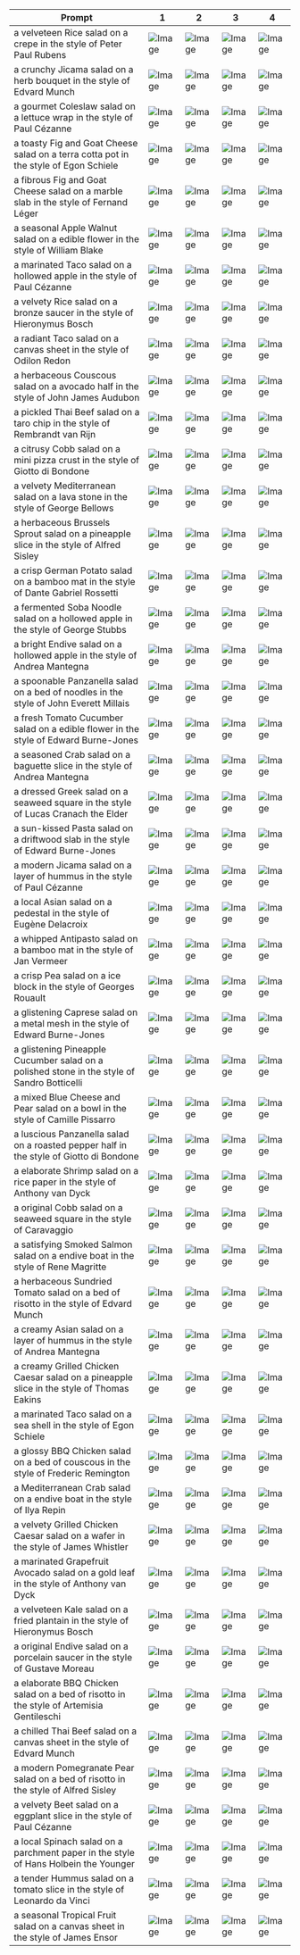 | Prompt | 1 | 2 | 3 | 4 |
|-|-|-|-|-|
| a velveteen Rice salad on a crepe in the style of Peter Paul Rubens | ![Image](https://salad-benchmark-public-assets.s3.us-east-2.amazonaws.com/sdxl/5648304c-1a00-4ebd-879a-af36b38f0266-0.jpg) | ![Image](https://salad-benchmark-public-assets.s3.us-east-2.amazonaws.com/sdxl/5648304c-1a00-4ebd-879a-af36b38f0266-1.jpg) | ![Image](https://salad-benchmark-public-assets.s3.us-east-2.amazonaws.com/sdxl/5648304c-1a00-4ebd-879a-af36b38f0266-2.jpg) | ![Image](https://salad-benchmark-public-assets.s3.us-east-2.amazonaws.com/sdxl/5648304c-1a00-4ebd-879a-af36b38f0266-3.jpg) |
| a crunchy Jicama salad on a herb bouquet in the style of Edvard Munch | ![Image](https://salad-benchmark-public-assets.s3.us-east-2.amazonaws.com/sdxl/d24c6af6-69e1-4298-b509-92ab142fe0eb-0.jpg) | ![Image](https://salad-benchmark-public-assets.s3.us-east-2.amazonaws.com/sdxl/d24c6af6-69e1-4298-b509-92ab142fe0eb-1.jpg) | ![Image](https://salad-benchmark-public-assets.s3.us-east-2.amazonaws.com/sdxl/d24c6af6-69e1-4298-b509-92ab142fe0eb-2.jpg) | ![Image](https://salad-benchmark-public-assets.s3.us-east-2.amazonaws.com/sdxl/d24c6af6-69e1-4298-b509-92ab142fe0eb-3.jpg) |
| a gourmet Coleslaw salad on a lettuce wrap in the style of Paul Cézanne | ![Image](https://salad-benchmark-public-assets.s3.us-east-2.amazonaws.com/sdxl/be3218b0-b230-4b78-b9ac-c6a24f774b55-0.jpg) | ![Image](https://salad-benchmark-public-assets.s3.us-east-2.amazonaws.com/sdxl/be3218b0-b230-4b78-b9ac-c6a24f774b55-1.jpg) | ![Image](https://salad-benchmark-public-assets.s3.us-east-2.amazonaws.com/sdxl/be3218b0-b230-4b78-b9ac-c6a24f774b55-2.jpg) | ![Image](https://salad-benchmark-public-assets.s3.us-east-2.amazonaws.com/sdxl/be3218b0-b230-4b78-b9ac-c6a24f774b55-3.jpg) |
| a toasty Fig and Goat Cheese salad on a terra cotta pot in the style of Egon Schiele | ![Image](https://salad-benchmark-public-assets.s3.us-east-2.amazonaws.com/sdxl/208540ff-c9e4-4d8b-866f-291fab5a3c9d-0.jpg) | ![Image](https://salad-benchmark-public-assets.s3.us-east-2.amazonaws.com/sdxl/208540ff-c9e4-4d8b-866f-291fab5a3c9d-1.jpg) | ![Image](https://salad-benchmark-public-assets.s3.us-east-2.amazonaws.com/sdxl/208540ff-c9e4-4d8b-866f-291fab5a3c9d-2.jpg) | ![Image](https://salad-benchmark-public-assets.s3.us-east-2.amazonaws.com/sdxl/208540ff-c9e4-4d8b-866f-291fab5a3c9d-3.jpg) |
| a fibrous Fig and Goat Cheese salad on a marble slab in the style of Fernand Léger | ![Image](https://salad-benchmark-public-assets.s3.us-east-2.amazonaws.com/sdxl/2b84c4f1-1bbe-4d76-aa3d-fe5be105f921-0.jpg) | ![Image](https://salad-benchmark-public-assets.s3.us-east-2.amazonaws.com/sdxl/2b84c4f1-1bbe-4d76-aa3d-fe5be105f921-1.jpg) | ![Image](https://salad-benchmark-public-assets.s3.us-east-2.amazonaws.com/sdxl/2b84c4f1-1bbe-4d76-aa3d-fe5be105f921-2.jpg) | ![Image](https://salad-benchmark-public-assets.s3.us-east-2.amazonaws.com/sdxl/2b84c4f1-1bbe-4d76-aa3d-fe5be105f921-3.jpg) |
| a seasonal Apple Walnut salad on a edible flower in the style of William Blake | ![Image](https://salad-benchmark-public-assets.s3.us-east-2.amazonaws.com/sdxl/90911511-19ed-4ec0-af00-14eef8871e68-0.jpg) | ![Image](https://salad-benchmark-public-assets.s3.us-east-2.amazonaws.com/sdxl/90911511-19ed-4ec0-af00-14eef8871e68-1.jpg) | ![Image](https://salad-benchmark-public-assets.s3.us-east-2.amazonaws.com/sdxl/90911511-19ed-4ec0-af00-14eef8871e68-2.jpg) | ![Image](https://salad-benchmark-public-assets.s3.us-east-2.amazonaws.com/sdxl/90911511-19ed-4ec0-af00-14eef8871e68-3.jpg) |
| a marinated Taco salad on a hollowed apple in the style of Paul Cézanne | ![Image](https://salad-benchmark-public-assets.s3.us-east-2.amazonaws.com/sdxl/95789425-9c24-46f6-a667-76633f5eb026-0.jpg) | ![Image](https://salad-benchmark-public-assets.s3.us-east-2.amazonaws.com/sdxl/95789425-9c24-46f6-a667-76633f5eb026-1.jpg) | ![Image](https://salad-benchmark-public-assets.s3.us-east-2.amazonaws.com/sdxl/95789425-9c24-46f6-a667-76633f5eb026-2.jpg) | ![Image](https://salad-benchmark-public-assets.s3.us-east-2.amazonaws.com/sdxl/95789425-9c24-46f6-a667-76633f5eb026-3.jpg) |
| a velvety Rice salad on a bronze saucer in the style of Hieronymus Bosch | ![Image](https://salad-benchmark-public-assets.s3.us-east-2.amazonaws.com/sdxl/105bb052-8da6-4b58-aea7-7635f7c139ef-0.jpg) | ![Image](https://salad-benchmark-public-assets.s3.us-east-2.amazonaws.com/sdxl/105bb052-8da6-4b58-aea7-7635f7c139ef-1.jpg) | ![Image](https://salad-benchmark-public-assets.s3.us-east-2.amazonaws.com/sdxl/105bb052-8da6-4b58-aea7-7635f7c139ef-2.jpg) | ![Image](https://salad-benchmark-public-assets.s3.us-east-2.amazonaws.com/sdxl/105bb052-8da6-4b58-aea7-7635f7c139ef-3.jpg) |
| a radiant Taco salad on a canvas sheet in the style of Odilon Redon | ![Image](https://salad-benchmark-public-assets.s3.us-east-2.amazonaws.com/sdxl/3d62fc48-e00c-497a-a474-18b109eedf87-0.jpg) | ![Image](https://salad-benchmark-public-assets.s3.us-east-2.amazonaws.com/sdxl/3d62fc48-e00c-497a-a474-18b109eedf87-1.jpg) | ![Image](https://salad-benchmark-public-assets.s3.us-east-2.amazonaws.com/sdxl/3d62fc48-e00c-497a-a474-18b109eedf87-2.jpg) | ![Image](https://salad-benchmark-public-assets.s3.us-east-2.amazonaws.com/sdxl/3d62fc48-e00c-497a-a474-18b109eedf87-3.jpg) |
| a herbaceous Couscous salad on a avocado half in the style of John James Audubon | ![Image](https://salad-benchmark-public-assets.s3.us-east-2.amazonaws.com/sdxl/e1e88d0c-f462-4e51-a8fd-707054b920c3-0.jpg) | ![Image](https://salad-benchmark-public-assets.s3.us-east-2.amazonaws.com/sdxl/e1e88d0c-f462-4e51-a8fd-707054b920c3-1.jpg) | ![Image](https://salad-benchmark-public-assets.s3.us-east-2.amazonaws.com/sdxl/e1e88d0c-f462-4e51-a8fd-707054b920c3-2.jpg) | ![Image](https://salad-benchmark-public-assets.s3.us-east-2.amazonaws.com/sdxl/e1e88d0c-f462-4e51-a8fd-707054b920c3-3.jpg) |
| a pickled Thai Beef salad on a taro chip in the style of Rembrandt van Rijn | ![Image](https://salad-benchmark-public-assets.s3.us-east-2.amazonaws.com/sdxl/ac6e232c-98ba-47f0-8aec-6ea14978ae1a-0.jpg) | ![Image](https://salad-benchmark-public-assets.s3.us-east-2.amazonaws.com/sdxl/ac6e232c-98ba-47f0-8aec-6ea14978ae1a-1.jpg) | ![Image](https://salad-benchmark-public-assets.s3.us-east-2.amazonaws.com/sdxl/ac6e232c-98ba-47f0-8aec-6ea14978ae1a-2.jpg) | ![Image](https://salad-benchmark-public-assets.s3.us-east-2.amazonaws.com/sdxl/ac6e232c-98ba-47f0-8aec-6ea14978ae1a-3.jpg) |
| a citrusy Cobb salad on a mini pizza crust in the style of Giotto di Bondone | ![Image](https://salad-benchmark-public-assets.s3.us-east-2.amazonaws.com/sdxl/14575368-0e47-49df-8da0-9617500405ec-0.jpg) | ![Image](https://salad-benchmark-public-assets.s3.us-east-2.amazonaws.com/sdxl/14575368-0e47-49df-8da0-9617500405ec-1.jpg) | ![Image](https://salad-benchmark-public-assets.s3.us-east-2.amazonaws.com/sdxl/14575368-0e47-49df-8da0-9617500405ec-2.jpg) | ![Image](https://salad-benchmark-public-assets.s3.us-east-2.amazonaws.com/sdxl/14575368-0e47-49df-8da0-9617500405ec-3.jpg) |
| a velvety Mediterranean salad on a lava stone in the style of George Bellows | ![Image](https://salad-benchmark-public-assets.s3.us-east-2.amazonaws.com/sdxl/4f0b21e9-09c4-4ba7-94d6-306a81607579-0.jpg) | ![Image](https://salad-benchmark-public-assets.s3.us-east-2.amazonaws.com/sdxl/4f0b21e9-09c4-4ba7-94d6-306a81607579-1.jpg) | ![Image](https://salad-benchmark-public-assets.s3.us-east-2.amazonaws.com/sdxl/4f0b21e9-09c4-4ba7-94d6-306a81607579-2.jpg) | ![Image](https://salad-benchmark-public-assets.s3.us-east-2.amazonaws.com/sdxl/4f0b21e9-09c4-4ba7-94d6-306a81607579-3.jpg) |
| a herbaceous Brussels Sprout salad on a pineapple slice in the style of Alfred Sisley | ![Image](https://salad-benchmark-public-assets.s3.us-east-2.amazonaws.com/sdxl/0305745a-4b69-4d77-92c8-f21dc7c19754-0.jpg) | ![Image](https://salad-benchmark-public-assets.s3.us-east-2.amazonaws.com/sdxl/0305745a-4b69-4d77-92c8-f21dc7c19754-1.jpg) | ![Image](https://salad-benchmark-public-assets.s3.us-east-2.amazonaws.com/sdxl/0305745a-4b69-4d77-92c8-f21dc7c19754-2.jpg) | ![Image](https://salad-benchmark-public-assets.s3.us-east-2.amazonaws.com/sdxl/0305745a-4b69-4d77-92c8-f21dc7c19754-3.jpg) |
| a crisp German Potato salad on a bamboo mat in the style of Dante Gabriel Rossetti | ![Image](https://salad-benchmark-public-assets.s3.us-east-2.amazonaws.com/sdxl/2de21f62-23b0-48c2-8f45-e5fe73a0e639-0.jpg) | ![Image](https://salad-benchmark-public-assets.s3.us-east-2.amazonaws.com/sdxl/2de21f62-23b0-48c2-8f45-e5fe73a0e639-1.jpg) | ![Image](https://salad-benchmark-public-assets.s3.us-east-2.amazonaws.com/sdxl/2de21f62-23b0-48c2-8f45-e5fe73a0e639-2.jpg) | ![Image](https://salad-benchmark-public-assets.s3.us-east-2.amazonaws.com/sdxl/2de21f62-23b0-48c2-8f45-e5fe73a0e639-3.jpg) |
| a fermented Soba Noodle salad on a hollowed apple in the style of George Stubbs | ![Image](https://salad-benchmark-public-assets.s3.us-east-2.amazonaws.com/sdxl/174a20f1-fd77-4b73-a589-b6a9bf42cb9b-0.jpg) | ![Image](https://salad-benchmark-public-assets.s3.us-east-2.amazonaws.com/sdxl/174a20f1-fd77-4b73-a589-b6a9bf42cb9b-1.jpg) | ![Image](https://salad-benchmark-public-assets.s3.us-east-2.amazonaws.com/sdxl/174a20f1-fd77-4b73-a589-b6a9bf42cb9b-2.jpg) | ![Image](https://salad-benchmark-public-assets.s3.us-east-2.amazonaws.com/sdxl/174a20f1-fd77-4b73-a589-b6a9bf42cb9b-3.jpg) |
| a bright Endive salad on a hollowed apple in the style of Andrea Mantegna | ![Image](https://salad-benchmark-public-assets.s3.us-east-2.amazonaws.com/sdxl/2b5a6da2-4865-4f4b-8bbe-f51ecf693a22-0.jpg) | ![Image](https://salad-benchmark-public-assets.s3.us-east-2.amazonaws.com/sdxl/2b5a6da2-4865-4f4b-8bbe-f51ecf693a22-1.jpg) | ![Image](https://salad-benchmark-public-assets.s3.us-east-2.amazonaws.com/sdxl/2b5a6da2-4865-4f4b-8bbe-f51ecf693a22-2.jpg) | ![Image](https://salad-benchmark-public-assets.s3.us-east-2.amazonaws.com/sdxl/2b5a6da2-4865-4f4b-8bbe-f51ecf693a22-3.jpg) |
| a spoonable Panzanella salad on a bed of noodles in the style of John Everett Millais | ![Image](https://salad-benchmark-public-assets.s3.us-east-2.amazonaws.com/sdxl/14c43c1d-5856-4eba-8eb0-6a6ac32ab8cd-0.jpg) | ![Image](https://salad-benchmark-public-assets.s3.us-east-2.amazonaws.com/sdxl/14c43c1d-5856-4eba-8eb0-6a6ac32ab8cd-1.jpg) | ![Image](https://salad-benchmark-public-assets.s3.us-east-2.amazonaws.com/sdxl/14c43c1d-5856-4eba-8eb0-6a6ac32ab8cd-2.jpg) | ![Image](https://salad-benchmark-public-assets.s3.us-east-2.amazonaws.com/sdxl/14c43c1d-5856-4eba-8eb0-6a6ac32ab8cd-3.jpg) |
| a fresh Tomato Cucumber salad on a edible flower in the style of Edward Burne-Jones | ![Image](https://salad-benchmark-public-assets.s3.us-east-2.amazonaws.com/sdxl/e8682cae-23e9-424f-b265-262a48aa162c-0.jpg) | ![Image](https://salad-benchmark-public-assets.s3.us-east-2.amazonaws.com/sdxl/e8682cae-23e9-424f-b265-262a48aa162c-1.jpg) | ![Image](https://salad-benchmark-public-assets.s3.us-east-2.amazonaws.com/sdxl/e8682cae-23e9-424f-b265-262a48aa162c-2.jpg) | ![Image](https://salad-benchmark-public-assets.s3.us-east-2.amazonaws.com/sdxl/e8682cae-23e9-424f-b265-262a48aa162c-3.jpg) |
| a seasoned Crab salad on a baguette slice in the style of Andrea Mantegna | ![Image](https://salad-benchmark-public-assets.s3.us-east-2.amazonaws.com/sdxl/f81003f7-3ca5-42d4-9b07-08ab3895be15-0.jpg) | ![Image](https://salad-benchmark-public-assets.s3.us-east-2.amazonaws.com/sdxl/f81003f7-3ca5-42d4-9b07-08ab3895be15-1.jpg) | ![Image](https://salad-benchmark-public-assets.s3.us-east-2.amazonaws.com/sdxl/f81003f7-3ca5-42d4-9b07-08ab3895be15-2.jpg) | ![Image](https://salad-benchmark-public-assets.s3.us-east-2.amazonaws.com/sdxl/f81003f7-3ca5-42d4-9b07-08ab3895be15-3.jpg) |
| a dressed Greek salad on a seaweed square in the style of Lucas Cranach the Elder | ![Image](https://salad-benchmark-public-assets.s3.us-east-2.amazonaws.com/sdxl/05f633a9-ba4b-4fd4-b5cd-06fbba56926d-0.jpg) | ![Image](https://salad-benchmark-public-assets.s3.us-east-2.amazonaws.com/sdxl/05f633a9-ba4b-4fd4-b5cd-06fbba56926d-1.jpg) | ![Image](https://salad-benchmark-public-assets.s3.us-east-2.amazonaws.com/sdxl/05f633a9-ba4b-4fd4-b5cd-06fbba56926d-2.jpg) | ![Image](https://salad-benchmark-public-assets.s3.us-east-2.amazonaws.com/sdxl/05f633a9-ba4b-4fd4-b5cd-06fbba56926d-3.jpg) |
| a sun-kissed Pasta salad on a driftwood slab in the style of Edward Burne-Jones | ![Image](https://salad-benchmark-public-assets.s3.us-east-2.amazonaws.com/sdxl/26c476a8-5ce9-42b3-8ea1-f5a7352fa6f0-0.jpg) | ![Image](https://salad-benchmark-public-assets.s3.us-east-2.amazonaws.com/sdxl/26c476a8-5ce9-42b3-8ea1-f5a7352fa6f0-1.jpg) | ![Image](https://salad-benchmark-public-assets.s3.us-east-2.amazonaws.com/sdxl/26c476a8-5ce9-42b3-8ea1-f5a7352fa6f0-2.jpg) | ![Image](https://salad-benchmark-public-assets.s3.us-east-2.amazonaws.com/sdxl/26c476a8-5ce9-42b3-8ea1-f5a7352fa6f0-3.jpg) |
| a modern Jicama salad on a layer of hummus in the style of Paul Cézanne | ![Image](https://salad-benchmark-public-assets.s3.us-east-2.amazonaws.com/sdxl/0a53f067-9c2a-480d-a13f-955399ca9594-0.jpg) | ![Image](https://salad-benchmark-public-assets.s3.us-east-2.amazonaws.com/sdxl/0a53f067-9c2a-480d-a13f-955399ca9594-1.jpg) | ![Image](https://salad-benchmark-public-assets.s3.us-east-2.amazonaws.com/sdxl/0a53f067-9c2a-480d-a13f-955399ca9594-2.jpg) | ![Image](https://salad-benchmark-public-assets.s3.us-east-2.amazonaws.com/sdxl/0a53f067-9c2a-480d-a13f-955399ca9594-3.jpg) |
| a local Asian salad on a pedestal in the style of Eugène Delacroix | ![Image](https://salad-benchmark-public-assets.s3.us-east-2.amazonaws.com/sdxl/011c098c-0501-4a8e-a49c-ee245c4e296f-0.jpg) | ![Image](https://salad-benchmark-public-assets.s3.us-east-2.amazonaws.com/sdxl/011c098c-0501-4a8e-a49c-ee245c4e296f-1.jpg) | ![Image](https://salad-benchmark-public-assets.s3.us-east-2.amazonaws.com/sdxl/011c098c-0501-4a8e-a49c-ee245c4e296f-2.jpg) | ![Image](https://salad-benchmark-public-assets.s3.us-east-2.amazonaws.com/sdxl/011c098c-0501-4a8e-a49c-ee245c4e296f-3.jpg) |
| a whipped Antipasto salad on a bamboo mat in the style of Jan Vermeer | ![Image](https://salad-benchmark-public-assets.s3.us-east-2.amazonaws.com/sdxl/dfd9dac8-222b-485b-aadb-e6636e332217-0.jpg) | ![Image](https://salad-benchmark-public-assets.s3.us-east-2.amazonaws.com/sdxl/dfd9dac8-222b-485b-aadb-e6636e332217-1.jpg) | ![Image](https://salad-benchmark-public-assets.s3.us-east-2.amazonaws.com/sdxl/dfd9dac8-222b-485b-aadb-e6636e332217-2.jpg) | ![Image](https://salad-benchmark-public-assets.s3.us-east-2.amazonaws.com/sdxl/dfd9dac8-222b-485b-aadb-e6636e332217-3.jpg) |
| a crisp Pea salad on a ice block in the style of Georges Rouault | ![Image](https://salad-benchmark-public-assets.s3.us-east-2.amazonaws.com/sdxl/724ece03-1330-4d7c-ad0f-9c069154e0f2-0.jpg) | ![Image](https://salad-benchmark-public-assets.s3.us-east-2.amazonaws.com/sdxl/724ece03-1330-4d7c-ad0f-9c069154e0f2-1.jpg) | ![Image](https://salad-benchmark-public-assets.s3.us-east-2.amazonaws.com/sdxl/724ece03-1330-4d7c-ad0f-9c069154e0f2-2.jpg) | ![Image](https://salad-benchmark-public-assets.s3.us-east-2.amazonaws.com/sdxl/724ece03-1330-4d7c-ad0f-9c069154e0f2-3.jpg) |
| a glistening Caprese salad on a metal mesh in the style of Edward Burne-Jones | ![Image](https://salad-benchmark-public-assets.s3.us-east-2.amazonaws.com/sdxl/873dd274-6ac7-4add-8da6-3249dfca4032-0.jpg) | ![Image](https://salad-benchmark-public-assets.s3.us-east-2.amazonaws.com/sdxl/873dd274-6ac7-4add-8da6-3249dfca4032-1.jpg) | ![Image](https://salad-benchmark-public-assets.s3.us-east-2.amazonaws.com/sdxl/873dd274-6ac7-4add-8da6-3249dfca4032-2.jpg) | ![Image](https://salad-benchmark-public-assets.s3.us-east-2.amazonaws.com/sdxl/873dd274-6ac7-4add-8da6-3249dfca4032-3.jpg) |
| a glistening Pineapple Cucumber salad on a polished stone in the style of Sandro Botticelli | ![Image](https://salad-benchmark-public-assets.s3.us-east-2.amazonaws.com/sdxl/c772c0df-d097-40ce-b4fe-244053badf7e-0.jpg) | ![Image](https://salad-benchmark-public-assets.s3.us-east-2.amazonaws.com/sdxl/c772c0df-d097-40ce-b4fe-244053badf7e-1.jpg) | ![Image](https://salad-benchmark-public-assets.s3.us-east-2.amazonaws.com/sdxl/c772c0df-d097-40ce-b4fe-244053badf7e-2.jpg) | ![Image](https://salad-benchmark-public-assets.s3.us-east-2.amazonaws.com/sdxl/c772c0df-d097-40ce-b4fe-244053badf7e-3.jpg) |
| a mixed Blue Cheese and Pear salad on a bowl in the style of Camille Pissarro | ![Image](https://salad-benchmark-public-assets.s3.us-east-2.amazonaws.com/sdxl/27550996-fde7-4421-8dab-be776106ebcd-0.jpg) | ![Image](https://salad-benchmark-public-assets.s3.us-east-2.amazonaws.com/sdxl/27550996-fde7-4421-8dab-be776106ebcd-1.jpg) | ![Image](https://salad-benchmark-public-assets.s3.us-east-2.amazonaws.com/sdxl/27550996-fde7-4421-8dab-be776106ebcd-2.jpg) | ![Image](https://salad-benchmark-public-assets.s3.us-east-2.amazonaws.com/sdxl/27550996-fde7-4421-8dab-be776106ebcd-3.jpg) |
| a luscious Panzanella salad on a roasted pepper half in the style of Giotto di Bondone | ![Image](https://salad-benchmark-public-assets.s3.us-east-2.amazonaws.com/sdxl/73a8f0db-2811-411a-b11f-a2e71c44d3cc-0.jpg) | ![Image](https://salad-benchmark-public-assets.s3.us-east-2.amazonaws.com/sdxl/73a8f0db-2811-411a-b11f-a2e71c44d3cc-1.jpg) | ![Image](https://salad-benchmark-public-assets.s3.us-east-2.amazonaws.com/sdxl/73a8f0db-2811-411a-b11f-a2e71c44d3cc-2.jpg) | ![Image](https://salad-benchmark-public-assets.s3.us-east-2.amazonaws.com/sdxl/73a8f0db-2811-411a-b11f-a2e71c44d3cc-3.jpg) |
| a elaborate Shrimp salad on a rice paper in the style of Anthony van Dyck | ![Image](https://salad-benchmark-public-assets.s3.us-east-2.amazonaws.com/sdxl/11a940de-423e-4d1a-b6f3-e487ad523e88-0.jpg) | ![Image](https://salad-benchmark-public-assets.s3.us-east-2.amazonaws.com/sdxl/11a940de-423e-4d1a-b6f3-e487ad523e88-1.jpg) | ![Image](https://salad-benchmark-public-assets.s3.us-east-2.amazonaws.com/sdxl/11a940de-423e-4d1a-b6f3-e487ad523e88-2.jpg) | ![Image](https://salad-benchmark-public-assets.s3.us-east-2.amazonaws.com/sdxl/11a940de-423e-4d1a-b6f3-e487ad523e88-3.jpg) |
| a original Cobb salad on a seaweed square in the style of Caravaggio | ![Image](https://salad-benchmark-public-assets.s3.us-east-2.amazonaws.com/sdxl/85e1d98a-6ec9-44f1-81cd-54496f7b99b1-0.jpg) | ![Image](https://salad-benchmark-public-assets.s3.us-east-2.amazonaws.com/sdxl/85e1d98a-6ec9-44f1-81cd-54496f7b99b1-1.jpg) | ![Image](https://salad-benchmark-public-assets.s3.us-east-2.amazonaws.com/sdxl/85e1d98a-6ec9-44f1-81cd-54496f7b99b1-2.jpg) | ![Image](https://salad-benchmark-public-assets.s3.us-east-2.amazonaws.com/sdxl/85e1d98a-6ec9-44f1-81cd-54496f7b99b1-3.jpg) |
| a satisfying Smoked Salmon salad on a endive boat in the style of Rene Magritte | ![Image](https://salad-benchmark-public-assets.s3.us-east-2.amazonaws.com/sdxl/0051df52-458b-4ad8-a73c-927e1c3a4d21-0.jpg) | ![Image](https://salad-benchmark-public-assets.s3.us-east-2.amazonaws.com/sdxl/0051df52-458b-4ad8-a73c-927e1c3a4d21-1.jpg) | ![Image](https://salad-benchmark-public-assets.s3.us-east-2.amazonaws.com/sdxl/0051df52-458b-4ad8-a73c-927e1c3a4d21-2.jpg) | ![Image](https://salad-benchmark-public-assets.s3.us-east-2.amazonaws.com/sdxl/0051df52-458b-4ad8-a73c-927e1c3a4d21-3.jpg) |
| a herbaceous Sundried Tomato salad on a bed of risotto in the style of Edvard Munch | ![Image](https://salad-benchmark-public-assets.s3.us-east-2.amazonaws.com/sdxl/7e9708dc-01d6-499f-94a1-7ade52f3d536-0.jpg) | ![Image](https://salad-benchmark-public-assets.s3.us-east-2.amazonaws.com/sdxl/7e9708dc-01d6-499f-94a1-7ade52f3d536-1.jpg) | ![Image](https://salad-benchmark-public-assets.s3.us-east-2.amazonaws.com/sdxl/7e9708dc-01d6-499f-94a1-7ade52f3d536-2.jpg) | ![Image](https://salad-benchmark-public-assets.s3.us-east-2.amazonaws.com/sdxl/7e9708dc-01d6-499f-94a1-7ade52f3d536-3.jpg) |
| a creamy Asian salad on a layer of hummus in the style of Andrea Mantegna | ![Image](https://salad-benchmark-public-assets.s3.us-east-2.amazonaws.com/sdxl/b9acf348-071e-46f3-8b04-3e19c6a5bcda-0.jpg) | ![Image](https://salad-benchmark-public-assets.s3.us-east-2.amazonaws.com/sdxl/b9acf348-071e-46f3-8b04-3e19c6a5bcda-1.jpg) | ![Image](https://salad-benchmark-public-assets.s3.us-east-2.amazonaws.com/sdxl/b9acf348-071e-46f3-8b04-3e19c6a5bcda-2.jpg) | ![Image](https://salad-benchmark-public-assets.s3.us-east-2.amazonaws.com/sdxl/b9acf348-071e-46f3-8b04-3e19c6a5bcda-3.jpg) |
| a creamy Grilled Chicken Caesar salad on a pineapple slice in the style of Thomas Eakins | ![Image](https://salad-benchmark-public-assets.s3.us-east-2.amazonaws.com/sdxl/da40ec6c-c421-43af-b37a-a79a4701b624-0.jpg) | ![Image](https://salad-benchmark-public-assets.s3.us-east-2.amazonaws.com/sdxl/da40ec6c-c421-43af-b37a-a79a4701b624-1.jpg) | ![Image](https://salad-benchmark-public-assets.s3.us-east-2.amazonaws.com/sdxl/da40ec6c-c421-43af-b37a-a79a4701b624-2.jpg) | ![Image](https://salad-benchmark-public-assets.s3.us-east-2.amazonaws.com/sdxl/da40ec6c-c421-43af-b37a-a79a4701b624-3.jpg) |
| a marinated Taco salad on a sea shell in the style of Egon Schiele | ![Image](https://salad-benchmark-public-assets.s3.us-east-2.amazonaws.com/sdxl/9fc56811-fe8e-44e1-b7b1-d62c6d2e8349-0.jpg) | ![Image](https://salad-benchmark-public-assets.s3.us-east-2.amazonaws.com/sdxl/9fc56811-fe8e-44e1-b7b1-d62c6d2e8349-1.jpg) | ![Image](https://salad-benchmark-public-assets.s3.us-east-2.amazonaws.com/sdxl/9fc56811-fe8e-44e1-b7b1-d62c6d2e8349-2.jpg) | ![Image](https://salad-benchmark-public-assets.s3.us-east-2.amazonaws.com/sdxl/9fc56811-fe8e-44e1-b7b1-d62c6d2e8349-3.jpg) |
| a glossy BBQ Chicken salad on a bed of couscous in the style of Frederic Remington | ![Image](https://salad-benchmark-public-assets.s3.us-east-2.amazonaws.com/sdxl/7ca620e8-1b5d-4f61-9b26-4420125f50ae-0.jpg) | ![Image](https://salad-benchmark-public-assets.s3.us-east-2.amazonaws.com/sdxl/7ca620e8-1b5d-4f61-9b26-4420125f50ae-1.jpg) | ![Image](https://salad-benchmark-public-assets.s3.us-east-2.amazonaws.com/sdxl/7ca620e8-1b5d-4f61-9b26-4420125f50ae-2.jpg) | ![Image](https://salad-benchmark-public-assets.s3.us-east-2.amazonaws.com/sdxl/7ca620e8-1b5d-4f61-9b26-4420125f50ae-3.jpg) |
| a Mediterranean Crab salad on a endive boat in the style of Ilya Repin | ![Image](https://salad-benchmark-public-assets.s3.us-east-2.amazonaws.com/sdxl/c4f6e834-9497-45c8-b6a7-3e691a587ea2-0.jpg) | ![Image](https://salad-benchmark-public-assets.s3.us-east-2.amazonaws.com/sdxl/c4f6e834-9497-45c8-b6a7-3e691a587ea2-1.jpg) | ![Image](https://salad-benchmark-public-assets.s3.us-east-2.amazonaws.com/sdxl/c4f6e834-9497-45c8-b6a7-3e691a587ea2-2.jpg) | ![Image](https://salad-benchmark-public-assets.s3.us-east-2.amazonaws.com/sdxl/c4f6e834-9497-45c8-b6a7-3e691a587ea2-3.jpg) |
| a velvety Grilled Chicken Caesar salad on a wafer in the style of James Whistler | ![Image](https://salad-benchmark-public-assets.s3.us-east-2.amazonaws.com/sdxl/9d0ddf7d-c326-4b7f-866c-48c8f15ddb9f-0.jpg) | ![Image](https://salad-benchmark-public-assets.s3.us-east-2.amazonaws.com/sdxl/9d0ddf7d-c326-4b7f-866c-48c8f15ddb9f-1.jpg) | ![Image](https://salad-benchmark-public-assets.s3.us-east-2.amazonaws.com/sdxl/9d0ddf7d-c326-4b7f-866c-48c8f15ddb9f-2.jpg) | ![Image](https://salad-benchmark-public-assets.s3.us-east-2.amazonaws.com/sdxl/9d0ddf7d-c326-4b7f-866c-48c8f15ddb9f-3.jpg) |
| a marinated Grapefruit Avocado salad on a gold leaf in the style of Anthony van Dyck | ![Image](https://salad-benchmark-public-assets.s3.us-east-2.amazonaws.com/sdxl/ef016307-a128-4d31-8ef3-4fd007cecfc0-0.jpg) | ![Image](https://salad-benchmark-public-assets.s3.us-east-2.amazonaws.com/sdxl/ef016307-a128-4d31-8ef3-4fd007cecfc0-1.jpg) | ![Image](https://salad-benchmark-public-assets.s3.us-east-2.amazonaws.com/sdxl/ef016307-a128-4d31-8ef3-4fd007cecfc0-2.jpg) | ![Image](https://salad-benchmark-public-assets.s3.us-east-2.amazonaws.com/sdxl/ef016307-a128-4d31-8ef3-4fd007cecfc0-3.jpg) |
| a velveteen Kale salad on a fried plantain in the style of Hieronymus Bosch | ![Image](https://salad-benchmark-public-assets.s3.us-east-2.amazonaws.com/sdxl/daf9e363-8b4b-4328-ba8a-7571e1d24533-0.jpg) | ![Image](https://salad-benchmark-public-assets.s3.us-east-2.amazonaws.com/sdxl/daf9e363-8b4b-4328-ba8a-7571e1d24533-1.jpg) | ![Image](https://salad-benchmark-public-assets.s3.us-east-2.amazonaws.com/sdxl/daf9e363-8b4b-4328-ba8a-7571e1d24533-2.jpg) | ![Image](https://salad-benchmark-public-assets.s3.us-east-2.amazonaws.com/sdxl/daf9e363-8b4b-4328-ba8a-7571e1d24533-3.jpg) |
| a original Endive salad on a porcelain saucer in the style of Gustave Moreau | ![Image](https://salad-benchmark-public-assets.s3.us-east-2.amazonaws.com/sdxl/e953c595-9a4f-466d-af3a-087e3f4e2a01-0.jpg) | ![Image](https://salad-benchmark-public-assets.s3.us-east-2.amazonaws.com/sdxl/e953c595-9a4f-466d-af3a-087e3f4e2a01-1.jpg) | ![Image](https://salad-benchmark-public-assets.s3.us-east-2.amazonaws.com/sdxl/e953c595-9a4f-466d-af3a-087e3f4e2a01-2.jpg) | ![Image](https://salad-benchmark-public-assets.s3.us-east-2.amazonaws.com/sdxl/e953c595-9a4f-466d-af3a-087e3f4e2a01-3.jpg) |
| a elaborate BBQ Chicken salad on a bed of risotto in the style of Artemisia Gentileschi | ![Image](https://salad-benchmark-public-assets.s3.us-east-2.amazonaws.com/sdxl/6afb6b7e-05d4-4ab3-a1b6-cd4925a117db-0.jpg) | ![Image](https://salad-benchmark-public-assets.s3.us-east-2.amazonaws.com/sdxl/6afb6b7e-05d4-4ab3-a1b6-cd4925a117db-1.jpg) | ![Image](https://salad-benchmark-public-assets.s3.us-east-2.amazonaws.com/sdxl/6afb6b7e-05d4-4ab3-a1b6-cd4925a117db-2.jpg) | ![Image](https://salad-benchmark-public-assets.s3.us-east-2.amazonaws.com/sdxl/6afb6b7e-05d4-4ab3-a1b6-cd4925a117db-3.jpg) |
| a chilled Thai Beef salad on a canvas sheet in the style of Edvard Munch | ![Image](https://salad-benchmark-public-assets.s3.us-east-2.amazonaws.com/sdxl/f1f7968d-b897-4044-8eaa-0ff14a5be6d3-0.jpg) | ![Image](https://salad-benchmark-public-assets.s3.us-east-2.amazonaws.com/sdxl/f1f7968d-b897-4044-8eaa-0ff14a5be6d3-1.jpg) | ![Image](https://salad-benchmark-public-assets.s3.us-east-2.amazonaws.com/sdxl/f1f7968d-b897-4044-8eaa-0ff14a5be6d3-2.jpg) | ![Image](https://salad-benchmark-public-assets.s3.us-east-2.amazonaws.com/sdxl/f1f7968d-b897-4044-8eaa-0ff14a5be6d3-3.jpg) |
| a modern Pomegranate Pear salad on a bed of risotto in the style of Alfred Sisley | ![Image](https://salad-benchmark-public-assets.s3.us-east-2.amazonaws.com/sdxl/fc761ae6-9077-4e80-b133-33b6bf0afe64-0.jpg) | ![Image](https://salad-benchmark-public-assets.s3.us-east-2.amazonaws.com/sdxl/fc761ae6-9077-4e80-b133-33b6bf0afe64-1.jpg) | ![Image](https://salad-benchmark-public-assets.s3.us-east-2.amazonaws.com/sdxl/fc761ae6-9077-4e80-b133-33b6bf0afe64-2.jpg) | ![Image](https://salad-benchmark-public-assets.s3.us-east-2.amazonaws.com/sdxl/fc761ae6-9077-4e80-b133-33b6bf0afe64-3.jpg) |
| a velvety Beet salad on a eggplant slice in the style of Paul Cézanne | ![Image](https://salad-benchmark-public-assets.s3.us-east-2.amazonaws.com/sdxl/763f3a7d-c3a4-4518-899e-f656733c4ccf-0.jpg) | ![Image](https://salad-benchmark-public-assets.s3.us-east-2.amazonaws.com/sdxl/763f3a7d-c3a4-4518-899e-f656733c4ccf-1.jpg) | ![Image](https://salad-benchmark-public-assets.s3.us-east-2.amazonaws.com/sdxl/763f3a7d-c3a4-4518-899e-f656733c4ccf-2.jpg) | ![Image](https://salad-benchmark-public-assets.s3.us-east-2.amazonaws.com/sdxl/763f3a7d-c3a4-4518-899e-f656733c4ccf-3.jpg) |
| a local Spinach salad on a parchment paper in the style of Hans Holbein the Younger | ![Image](https://salad-benchmark-public-assets.s3.us-east-2.amazonaws.com/sdxl/ec6ea03a-231f-4336-a169-59a715c72a05-0.jpg) | ![Image](https://salad-benchmark-public-assets.s3.us-east-2.amazonaws.com/sdxl/ec6ea03a-231f-4336-a169-59a715c72a05-1.jpg) | ![Image](https://salad-benchmark-public-assets.s3.us-east-2.amazonaws.com/sdxl/ec6ea03a-231f-4336-a169-59a715c72a05-2.jpg) | ![Image](https://salad-benchmark-public-assets.s3.us-east-2.amazonaws.com/sdxl/ec6ea03a-231f-4336-a169-59a715c72a05-3.jpg) |
| a tender Hummus salad on a tomato slice in the style of Leonardo da Vinci | ![Image](https://salad-benchmark-public-assets.s3.us-east-2.amazonaws.com/sdxl/ead8457f-9ab4-47de-a04c-e21c485ad61d-0.jpg) | ![Image](https://salad-benchmark-public-assets.s3.us-east-2.amazonaws.com/sdxl/ead8457f-9ab4-47de-a04c-e21c485ad61d-1.jpg) | ![Image](https://salad-benchmark-public-assets.s3.us-east-2.amazonaws.com/sdxl/ead8457f-9ab4-47de-a04c-e21c485ad61d-2.jpg) | ![Image](https://salad-benchmark-public-assets.s3.us-east-2.amazonaws.com/sdxl/ead8457f-9ab4-47de-a04c-e21c485ad61d-3.jpg) |
| a seasonal Tropical Fruit salad on a canvas sheet in the style of James Ensor | ![Image](https://salad-benchmark-public-assets.s3.us-east-2.amazonaws.com/sdxl/dd8a264c-83f4-4a5e-99d9-b244cb2ba80a-0.jpg) | ![Image](https://salad-benchmark-public-assets.s3.us-east-2.amazonaws.com/sdxl/dd8a264c-83f4-4a5e-99d9-b244cb2ba80a-1.jpg) | ![Image](https://salad-benchmark-public-assets.s3.us-east-2.amazonaws.com/sdxl/dd8a264c-83f4-4a5e-99d9-b244cb2ba80a-2.jpg) | ![Image](https://salad-benchmark-public-assets.s3.us-east-2.amazonaws.com/sdxl/dd8a264c-83f4-4a5e-99d9-b244cb2ba80a-3.jpg) |
